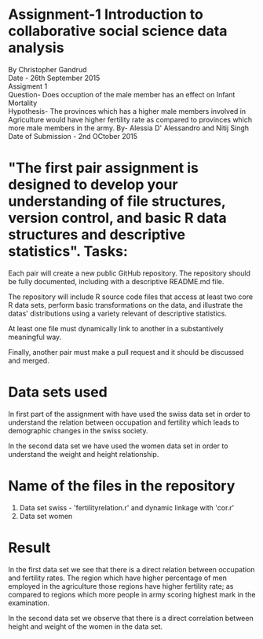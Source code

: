 # Assignment-1 Introduction to collaborative social science data analysis                       
 By Christopher Gandrud                                                           
 Date - 26th September 2015                                                       
 Assigment 1                                                                      
 Question- Does occuption of the male member has an effect on Infant Mortality   
 Hypothesis- The provinces which has a higher male members involved in Agriculture would have higher fertility rate as compared to provinces which more male  members in the army. 
 By- Alessia D' Alessandro and Nitij Singh                                        
 Date of Submission - 2nd OCtober 2015  

# "The first pair assignment is designed to develop your understanding of file structures, version control, and basic R data structures and descriptive statistics". Tasks:

Each pair will create a new public GitHub repository. The repository should be fully documented, including with a descriptive README.md file.

The repository will include R source code files that access at least two core R data sets, perform basic transformations on the data, and illustrate the datas' distributions using a variety relevant of descriptive statistics.

At least one file must dynamically link to another in a substantively meaningful way.

Finally, another pair must make a pull request and it should be discussed and merged.

# Data sets used 

In first part of the assignment with have used the swiss data set in order to understand the relation between occupation and fertility which leads to demographic changes in the swiss society.

In the second data set we have used the women data set in order to understand the weight and height relationship.

# Name of the files in the repository 
1. Data set swiss - 'fertilityrelation.r' and dynamic linkage with 'cor.r'
2. Data set women


# Result 

In the first data set we see that there is a direct relation between occupation and fertility rates. The region which have higher percentage of men employed in the agriculture those regions have higher fertility rate; as compared to regions which more people in army scoring highest mark in the examination.

In the second data set we observe that there is a direct correlation between height and weight of the women in the data set.


